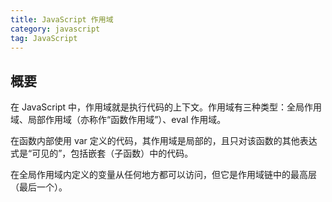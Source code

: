 ```yaml
---
title: JavaScript 作用域
category: javascript
tag: JavaScript
---
```


## 概要

在 JavaScript 中，作用域就是执行代码的上下文。作用域有三种类型：全局作用域、局部作用域（亦称作“函数作用域”）、eval 作用域。

在函数内部使用 var 定义的代码，其作用域是局部的，且只对该函数的其他表达式是“可见的”，包括嵌套（子函数）中的代码。

在全局作用域内定义的变量从任何地方都可以访问，但它是作用域链中的最高层（最后一个）。